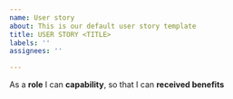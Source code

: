 ```yaml
---
name: User story
about: This is our default user story template
title: USER STORY <TITLE>
labels: ''
assignees: ''

---
```


As a **role** I can **capability**, so that I can **received benefits**
